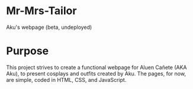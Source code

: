 # Mr-Mrs-Tailor
Aku's webpage (beta, undeployed)

# Purpose
This project strives to create a functional webpage for Aluen Cañete (AKA Aku), to present cosplays and outfits created by Aku. The pages, for now, are simple, coded in HTML, CSS, and JavaScript.
